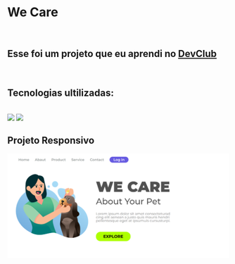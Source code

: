 <h1>We Care</h1>
<br>
<h2>Esse foi um projeto que eu aprendi no <a href="https://rodolfomori.com.br/devclub">DevClub</a></h2>
<br>
<h2>Tecnologias ultilizadas:</h2>
<br>
<img src="https://img.shields.io/badge/HTML5-E34F26?style=for-the-badge&logo=html5&logoColor=white">
<img src="https://img.shields.io/badge/CSS3-1572B6?style=for-the-badge&logo=css3&logoColor=white">
<h2>Projeto Responsivo</h2>
<img width="700px" src="https://raw.githubusercontent.com/viniciussillva98/we-care/ac2d3d4bb3717c266c43e4e3c3475e158b64616a/img/Captura%20de%20tela%202025-04-28%20015508.png"
<img width="200px" src="https://raw.githubusercontent.com/viniciussillva98/we-care/ac2d3d4bb3717c266c43e4e3c3475e158b64616a/img/Captura%20de%20tela%202025-04-28%20015624.png">
